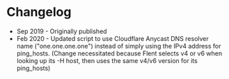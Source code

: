 # Changelog

* Sep 2019 - Originally published
* Feb 2020 - Updated script to use Cloudflare Anycast DNS resolver name ("one.one.one.one") instead of simply using the IPv4 address for ping\_hosts. (Change necessitated because Flent selects v4 or v6 when looking up its -H host, then uses the same v4/v6 version for its ping\_hosts)
